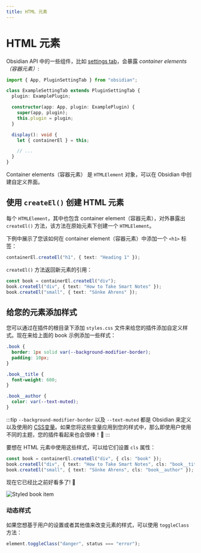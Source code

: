 ```yaml
---
title: HTML 元素
---
```

<!--
 * @Author: luhaifeng666 youzui@hotmail.com
 * @Date: 2022-03-24 23:00:24
 * @LastEditors: luhaifeng666
 * @LastEditTime: 2022-08-24 10:35:53
 * @Description: 
-->
# HTML 元素

Obsidian API 中的一些组件，比如 [settings tab](settings.md)，会暴露 _container elements（容器元素）_:

```ts {12}
import { App, PluginSettingTab } from "obsidian";

class ExampleSettingTab extends PluginSettingTab {
  plugin: ExamplePlugin;

  constructor(app: App, plugin: ExamplePlugin) {
    super(app, plugin);
    this.plugin = plugin;
  }

  display(): void {
    let { containerEl } = this;

    // ...
  }
}
```

Container elements（容器元素） 是 `HTMLElement` 对象，可以在 Obsidian 中创建自定义界面。

## 使用 `createEl()` 创建 HTML 元素

每个 `HTMLElement`，其中也包含 container element（容器元素），对外暴露出 `createEl()` 方法，该方法在原始元素下创建一个 `HTMLElement`。

下例中展示了您该如何在 container element（容器元素）中添加一个 `<h1>` 标签：

```ts
containerEl.createEl("h1", { text: "Heading 1" });
```

`createEl()` 方法返回新元素的引用：

```ts
const book = containerEl.createEl("div");
book.createEl("div", { text: "How to Take Smart Notes" });
book.createEl("small", { text: "Sönke Ahrens" });
```

## 给您的元素添加样式

您可以通过在插件的根目录下添加 `styles.css` 文件来给您的插件添加自定义样式。现在来给上面的 book 示例添加一些样式：

```css styles.css
.book {
  border: 1px solid var(--background-modifier-border);
  padding: 10px;
}

.book__title {
  font-weight: 600;
}

.book__author {
  color: var(--text-muted);
}
```

:::tip
`--background-modifier-border` 以及 `--text-muted` 都是 Obsidian 来定义以及使用的 [CSS变量](https://developer.mozilla.org/en-US/docs/Web/CSS/Using_CSS_custom_properties)。如果您将这些变量应用到您的样式中，那么即使用户使用不同的主题，您的插件看起来也会很棒！🌈
:::

要想在 HTML 元素中使用这些样式，可以给它们设置 `cls` 属性：

```ts
const book = containerEl.createEl("div", { cls: "book" });
book.createEl("div", { text: "How to Take Smart Notes", cls: "book__title" });
book.createEl("small", { text: "Sönke Ahrens", cls: "book__author" });
```

现在它已经比之前好看多了! 🎉

![Styled book item](/images/styles.png)

### 动态样式

如果您想基于用户的设置或者其他值来改变元素的样式，可以使用 `toggleClass` 方法：

```ts
element.toggleClass("danger", status === "error");
```
